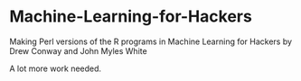 Machine-Learning-for-Hackers
============================

Making Perl versions of the R programs in Machine Learning for Hackers by  Drew Conway and John Myles White

A lot more work needed.
